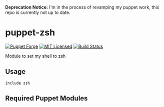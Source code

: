 **Deprecation Notice:** I'm in the process of revamping my puppet work, this repo is currently not up to date.

puppet-zsh
===========

[![Puppet Forge](https://img.shields.io/puppetforge/v/halyard/zsh.svg)](https://forge.puppetlabs.com/halyard/zsh)
[![MIT Licensed](https://img.shields.io/badge/license-MIT-green.svg)](https://tldrlegal.com/license/mit-license)
[![Build Status](https://img.shields.io/travis/com/halyard/puppet-zsh.svg)](https://travis-ci.com/halyard/puppet-zsh)

Module to set my shell to zsh

## Usage

```puppet
include zsh
```

## Required Puppet Modules

